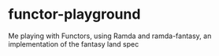 # functor-playground
Me playing with Functors, using Ramda and ramda-fantasy, an implementation of the fantasy land spec
